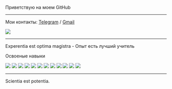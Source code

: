 Приветствую на моем GitHub 

<hr/>

Мои контакты: [Telegram](https://t.me/Desert_Viper) / [Gmail](Germes955@gmail.com)

<img src="https://www.codewars.com/users/MarciusCoreolan/badges/large?theme=light"/>

<hr/>

Experentia est optima magistra - Опыт есть лучший учитель

Освоеные навыки

<img src="https://img.shields.io/badge/HTML-50C878?style=for-the-badge&logo=html5&logoColor=fff"/>
<img src="https://img.shields.io/badge/CSS-c93030?style=for-the-badge&logo=css3&logoColor=fff"/>
<img src="https://img.shields.io/badge/JavaScript-c93030?style=for-the-badge&logo=javascript&logoColor=fff"/>
<img src="https://img.shields.io/badge/TypeScript-c93030?style=for-the-badge&logo=typescript&logoColor=fff"/>
<img src="https://img.shields.io/badge/React-c93030?style=for-the-badge&logo=react&logoColor=fff"/>
<img src="https://img.shields.io/badge/NextJs-c93030?style=for-the-badge&logo=nextdotjs&logoColor=fff"/>
<img src="https://img.shields.io/badge/Redux-c93030?style=for-the-badge&logo=redux&logoColor=fff"/>
<img src="https://img.shields.io/badge/ReduxToolkit-c93030?style=for-the-badge&logo=redux&logoColor=fff"/>
<img src="https://img.shields.io/badge/ReduxSaga-c93030?style=for-the-badge&logo=reduxsaga&logoColor=fff"/>
<img src="https://img.shields.io/badge/Webpack-c93030?style=for-the-badge&logo=webpack&logoColor=fff"/>
<img src="https://img.shields.io/badge/Git-c93030?style=for-the-badge&logo=git&logoColor=fff"/>
<img src="https://img.shields.io/badge/Axios-c93030?style=for-the-badge&logo=axios&logoColor=fff"/>

<hr/>

Scientia est potentia.
